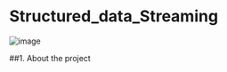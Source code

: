 # Structured_data_Streaming 

![image](https://github.com/00VALAK00/Structured_data_streaming/assets/117487025/ab1e40d0-f99e-43c3-91a8-01ddcaf2e46a)

##1. About the project
